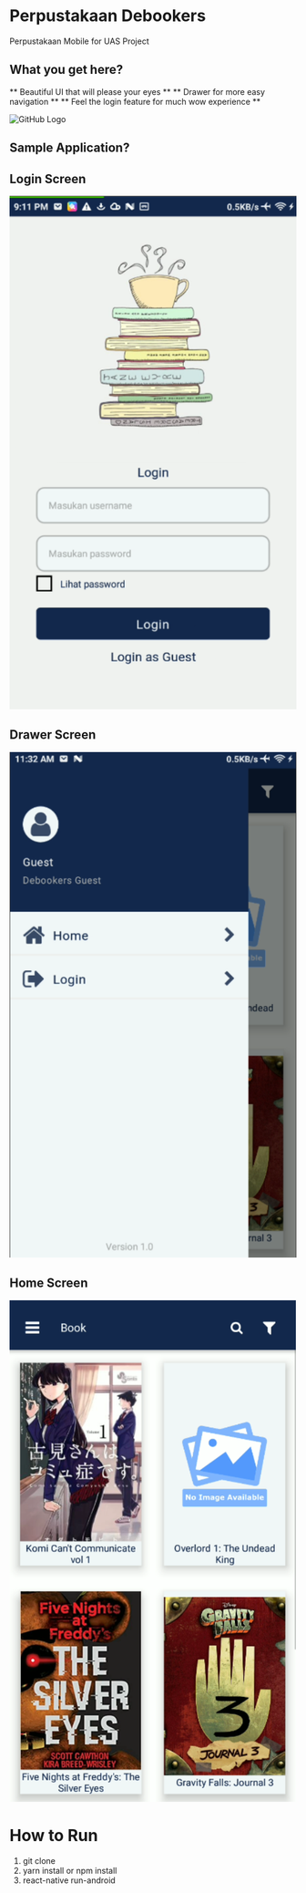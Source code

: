 # Perpustakaan Debookers
Perpustakaan Mobile for UAS Project

## What you get here?
** Beautiful UI that will please your eyes **
** Drawer for more easy navigation **
** Feel the login feature for much wow experience **

![GitHub Logo](https://cpb-ap-se2.wpmucdn.com/blogs.unimelb.edu.au/dist/3/41/files/2016/10/my-doge-zzb6qh-300x300.png)


## Sample Application?

## Login Screen
![GitHub Logo](https://github.com/AlexanderGracetantiono/image/blob/master/WT_3_UAS_MOBILE_LOGIN.PNG)

## Drawer Screen
![GitHub Logo](https://github.com/AlexanderGracetantiono/image/blob/master/WT_3_UAS_MOBILE_DRAWER.png)

## Home Screen
![GitHub Logo](https://github.com/AlexanderGracetantiono/image/blob/master/WT_3_UAS_MOBILE_LIST_BOOK.png)

# How to Run
1. git clone
2. yarn install or npm install
3. react-native run-android
